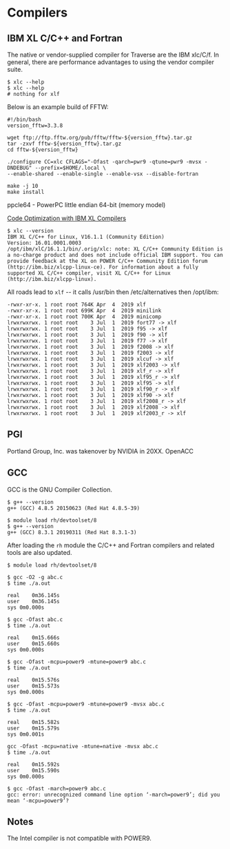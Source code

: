 # Compilers

## IBM XL C/C++ and Fortran

The native or vendor-supplied compiler for Traverse are the IBM xlc/C/f. In general, there are performance advantages to using the vendor compiler suite.

```
$ xlc --help
$ xlc --help
# nothing for xlf
```

Below is an example build of FFTW:

```
#!/bin/bash
version_fftw=3.3.8

wget ftp://ftp.fftw.org/pub/fftw/fftw-${version_fftw}.tar.gz
tar -zxvf fftw-${version_fftw}.tar.gz
cd fftw-${version_fftw}

./configure CC=xlc CFLAGS="-Ofast -qarch=pwr9 -qtune=pwr9 -mvsx -DNDEBUG" --prefix=$HOME/.local \
--enable-shared --enable-single --enable-vsx --disable-fortran

make -j 10
make install
```

ppcle64 - PowerPC little endian 64-bit (memory model)

[Code Optimization with IBM XL Compilers](https://www-01.ibm.com/support/docview.wss?uid=swg27005174&aid=1)

```
$ xlc --version
IBM XL C/C++ for Linux, V16.1.1 (Community Edition)
Version: 16.01.0001.0003
/opt/ibm/xlC/16.1.1/bin/.orig/xlc: note: XL C/C++ Community Edition is a no-charge product and does not include official IBM support. You can provide feedback at the XL on POWER C/C++ Community Edition forum (http://ibm.biz/xlcpp-linux-ce). For information about a fully supported XL C/C++ compiler, visit XL C/C++ for Linux (http://ibm.biz/xlcpp-linux).
```

All roads lead to `xlf` -- it calls /usr/bin then /etc/alternatives then /opt/ibm:

```
-rwxr-xr-x. 1 root root 764K Apr  4  2019 xlf
-rwxr-xr-x. 1 root root 699K Apr  4  2019 minilink
-rwxr-xr-x. 1 root root 700K Apr  4  2019 minicomp
lrwxrwxrwx. 1 root root    3 Jul  1  2019 fort77 -> xlf
lrwxrwxrwx. 1 root root    3 Jul  1  2019 f95 -> xlf
lrwxrwxrwx. 1 root root    3 Jul  1  2019 f90 -> xlf
lrwxrwxrwx. 1 root root    3 Jul  1  2019 f77 -> xlf
lrwxrwxrwx. 1 root root    3 Jul  1  2019 f2008 -> xlf
lrwxrwxrwx. 1 root root    3 Jul  1  2019 f2003 -> xlf
lrwxrwxrwx. 1 root root    3 Jul  1  2019 xlcuf -> xlf
lrwxrwxrwx. 1 root root    3 Jul  1  2019 xlf2003 -> xlf
lrwxrwxrwx. 1 root root    3 Jul  1  2019 xlf_r -> xlf
lrwxrwxrwx. 1 root root    3 Jul  1  2019 xlf95_r -> xlf
lrwxrwxrwx. 1 root root    3 Jul  1  2019 xlf95 -> xlf
lrwxrwxrwx. 1 root root    3 Jul  1  2019 xlf90_r -> xlf
lrwxrwxrwx. 1 root root    3 Jul  1  2019 xlf90 -> xlf
lrwxrwxrwx. 1 root root    3 Jul  1  2019 xlf2008_r -> xlf
lrwxrwxrwx. 1 root root    3 Jul  1  2019 xlf2008 -> xlf
lrwxrwxrwx. 1 root root    3 Jul  1  2019 xlf2003_r -> xlf
```

## PGI

Portland Group, Inc. was takenover by NVIDIA in 20XX. OpenACC


## GCC

GCC is the GNU Compiler Collection.

```
$ g++ --version
g++ (GCC) 4.8.5 20150623 (Red Hat 4.8.5-39)
```

```
$ module load rh/devtoolset/8
$ g++ --version
g++ (GCC) 8.3.1 20190311 (Red Hat 8.3.1-3)
```

After loading the `rh` module the C/C++ and Fortran compilers and related tools are also updated.

```
$ module load rh/devtoolset/8

$ gcc -O2 -g abc.c 
$ time ./a.out 

real	0m36.145s
user	0m36.145s
sys	0m0.000s

$ gcc -Ofast abc.c 
$ time ./a.out 

real	0m15.666s
user	0m15.660s
sys	0m0.000s

$ gcc -Ofast -mcpu=power9 -mtune=power9 abc.c 
$ time ./a.out 

real	0m15.576s
user	0m15.573s
sys	0m0.000s

$ gcc -Ofast -mcpu=power9 -mtune=power9 -mvsx abc.c 
$ time ./a.out 

real	0m15.582s
user	0m15.579s
sys	0m0.001s

gcc -Ofast -mcpu=native -mtune=native -mvsx abc.c 
$ time ./a.out 

real	0m15.592s
user	0m15.590s
sys	0m0.000s

$ gcc -Ofast -march=power9 abc.c
gcc: error: unrecognized command line option ‘-march=power9’; did you mean ‘-mcpu=power9’?
```

## Notes

The Intel compiler is not compatible with POWER9.
